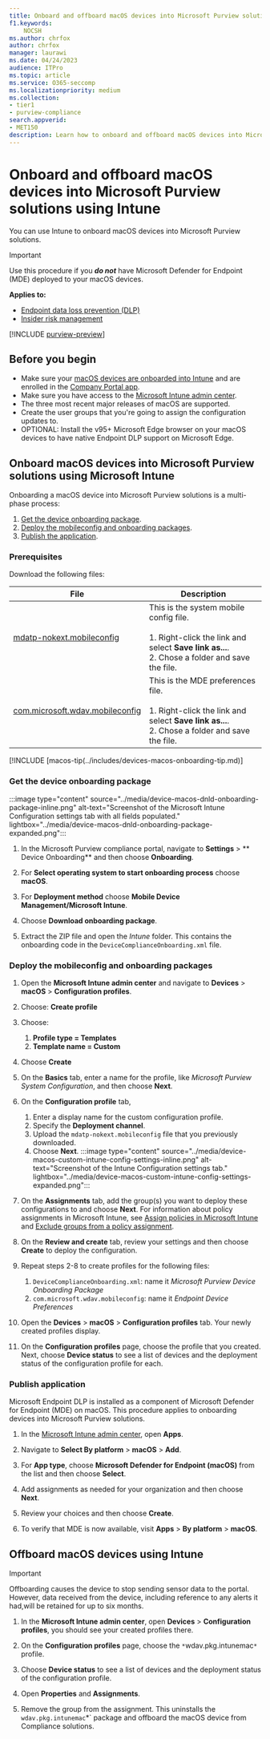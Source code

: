 ```yaml
---
title: Onboard and offboard macOS devices into Microsoft Purview solutions using Microsoft Intune
f1.keywords:
    NOCSH
ms.author: chrfox
author: chrfox
manager: laurawi
ms.date: 04/24/2023
audience: ITPro
ms.topic: article
ms.service: O365-seccomp
ms.localizationpriority: medium
ms.collection: 
- tier1
- purview-compliance 
search.appverid:
- MET150 
description: Learn how to onboard and offboard macOS devices into Microsoft Purview solutions using Microsoft Intune
---
```


# Onboard and offboard macOS devices into Microsoft Purview solutions using Intune

You can use Intune to onboard macOS devices into Microsoft Purview solutions.

> [!IMPORTANT]
> Use this procedure if you ***do not*** have Microsoft Defender for Endpoint (MDE) deployed to your macOS devices.

**Applies to:**

- [Endpoint data loss prevention (DLP)](./endpoint-dlp-learn-about.md)
- [Insider risk management](insider-risk-management.md)

[!INCLUDE [purview-preview](../includes/purview-preview.md)]

## Before you begin

- Make sure your [macOS devices are onboarded into Intune](/mem/intune/fundamentals/deployment-guide-platform-macos) and are enrolled in the [Company Portal app](/mem/intune/user-help/enroll-your-device-in-intune-macos-cp).
- Make sure you have access to the [Microsoft Intune admin center](https://endpoint.microsoft.com/#home).
- The three most recent major releases of macOS are supported.
- Create the user groups that you're going to assign the configuration updates to.
- OPTIONAL: Install the v95+ Microsoft Edge browser on your macOS devices to have native Endpoint DLP support on Microsoft Edge.

## Onboard macOS devices into Microsoft Purview solutions using Microsoft Intune

Onboarding a macOS device into Microsoft Purview solutions is a multi-phase process:

1. [Get the device onboarding package](#get-the-device-onboarding-package).
2. [Deploy the mobileconfig and onboarding packages](#deploy-the-mobileconfig-and-onboarding-packages).
3. [Publish the application](#publish-application).


### Prerequisites

Download the following files:

|File     | Description  |
|---------|--------------|
|[mdatp-nokext.mobileconfig](https://raw.githubusercontent.com/microsoft/mdatp-xplat/master/macos/mobileconfig/combined/mdatp-nokext.mobileconfig) | This is the system mobile config file. <br><br> 1. Right-click the link and select **Save link as...**. <br> 2. Chose a folder and save the file.|
|[com.microsoft.wdav.mobileconfig](https://raw.githubusercontent.com/microsoft/mdatp-xplat/master/macos/settings/data_loss_prevention/com.microsoft.wdav.mobileconfig) | This is the MDE preferences file.<br><br> 1. Right-click the link and select **Save link as...**. <br> 2. Chose a folder and save the file.|

[!INCLUDE [macos-tip(../includes/devices-macos-onboarding-tip.md)]

### Get the device onboarding package

:::image type="content" source="../media/device-macos-dnld-onboarding-package-inline.png" alt-text="Screenshot of the Microsoft Intune Configuration settings tab with all fields populated." lightbox="../media/device-macos-dnld-onboarding-package-expanded.png":::

1. In the Microsoft Purview compliance portal, navigate to **Settings** > ** Device Onboarding**  and then choose **Onboarding**.
 
2. For **Select operating system to start onboarding process** choose **macOS**.
 
3. For **Deployment method** choose **Mobile Device Management/Microsoft Intune**.
 
4. Choose **Download onboarding package**.

5. Extract the ZIP file and open the *Intune* folder. This contains the onboarding code in the `DeviceComplianceOnboarding.xml` file.

### Deploy the mobileconfig and onboarding packages

1. Open the **Microsoft Intune admin center** and navigate to **Devices** > **macOS** > **Configuration profiles**.

2. Choose: **Create profile**

3. Choose:
    1. **Profile type = Templates**
    1. **Template name = Custom**

4. Choose **Create**

5. On the **Basics** tab, enter a name for the profile, like *Microsoft Purview System Configuration*, and then choose **Next**.

6. On the **Configuration profile** tab,
    1. Enter a display name for the custom configuration profile.
    1. Specify the **Deployment channel**.
    1. Upload the `mdatp-nokext.mobileconfig` file that you previously downloaded.
    1. Choose **Next**.
    :::image type="content" source="../media/device-macos-custom-intune-config-settings-inline.png" alt-text="Screenshot of the Intune Configuration settings tab." lightbox="../media/device-macos-custom-intune-config-settings-expanded.png":::

7. On the **Assignments** tab, add the group(s) you want to deploy these configurations to and choose **Next**. For information about policy assignments in Microsoft Intune, see [Assign policies in Microsoft Intune](https://learn.microsoft.com/mem/intune/configuration/device-profile-assign) and [Exclude groups from a policy assignment](https://learn.microsoft.com/mem/intune/configuration/device-profile-assign#exclude-groups-from-a-policy-assignment).

8. On the **Review and create** tab, review your settings and then choose **Create** to deploy the configuration.

9. Repeat steps 2-8 to create profiles for the following files:
    1. `DeviceComplianceOnboarding.xml`: name it *Microsoft Purview Device Onboarding Package*
    1. `com.microsoft.wdav.mobileconfig`: name it *Endpoint Device Preferences*

10. Open the **Devices** > **macOS** > **Configuration profiles** tab. Your newly created profiles display.

11. On the **Configuration profiles** page, choose the profile that you created. Next, choose **Device status** to see a list of devices and the deployment status of the configuration profile for each.

### Publish application

Microsoft Endpoint DLP is installed as a component of Microsoft Defender for Endpoint (MDE) on macOS. This procedure applies to onboarding devices into Microsoft Purview solutions.

1. In the [Microsoft Intune admin center](https://endpoint.microsoft.com/), open **Apps**.

2. Navigate to **Select By platform** > **macOS** > **Add**.

2. For **App type**, choose **Microsoft Defender for Endpoint (macOS)** from the list and then choose **Select**.

4. Add assignments as needed for your organization and then choose **Next**.

5. Review your choices and then choose **Create**.

6. To verify that MDE is now available, visit **Apps** \> **By platform** \> **macOS**.

## Offboard macOS devices using Intune

> [!IMPORTANT]
> Offboarding causes the device to stop sending sensor data to the portal. However, data received from the device, including reference to any alerts it had,will be retained for up to six months.

1. In the **Microsoft Intune admin center**, open **Devices** > **Configuration profiles**, you should see your created profiles there.

2. On the **Configuration profiles** page, choose the `*`wdav.pkg.intunemac`*` profile.

3. Choose **Device status** to see a list of devices and the deployment status of the configuration profile.

4. Open **Properties** and **Assignments**.

5. Remove the group from the assignment. This uninstalls the `wdav.pkg.intunemac`*` package and offboard the macOS device from Compliance solutions.
